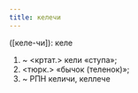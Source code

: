 ```yaml
---
title: келечи
---
```


([келе-чи]): келе
1. ~ <кртат.> кели «ступа»;
2. <тюрк.> «бычок (теленок)»;
3. ~ РПН келичи, келлече

